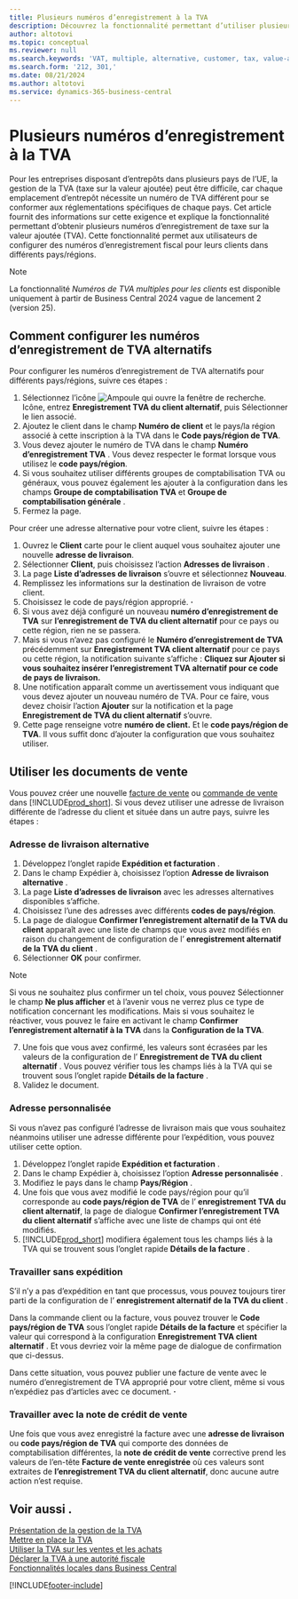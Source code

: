 ```yaml
---
title: Plusieurs numéros d’enregistrement à la TVA
description: Découvrez la fonctionnalité permettant d’utiliser plusieurs numéros d’enregistrement de taxe sur la valeur ajoutée (TVA) (alternatifs).
author: altotovi
ms.topic: conceptual
ms.reviewer: null
ms.search.keywords: 'VAT, multiple, alternative, customer, tax, value-added tax'
ms.search.form: '212, 301,'
ms.date: 08/21/2024
ms.author: altotovi
ms.service: dynamics-365-business-central
---
```


# <a name="multiple-vat-registration-numbers"></a>Plusieurs numéros d’enregistrement à la TVA

Pour les entreprises disposant d’entrepôts dans plusieurs pays de l’UE, la gestion de la TVA (taxe sur la valeur ajoutée) peut être difficile, car chaque emplacement d’entrepôt nécessite un numéro de TVA différent pour se conformer aux réglementations spécifiques de chaque pays. Cet article fournit des informations sur cette exigence et explique la fonctionnalité permettant d’obtenir plusieurs numéros d’enregistrement de taxe sur la valeur ajoutée (TVA). Cette fonctionnalité permet aux utilisateurs de configurer des numéros d’enregistrement fiscal pour leurs clients dans différents pays/régions.  

> [!NOTE]
> La fonctionnalité *Numéros de TVA multiples pour les clients* est disponible uniquement à partir de Business Central 2024 vague de lancement 2 (version 25).

## <a name="how-to-set-up-the-alternative-vat-registration-numbers"></a>Comment configurer les numéros d’enregistrement de TVA alternatifs

Pour configurer les numéros d’enregistrement de TVA alternatifs pour différents pays/régions, suivre ces étapes : 

1. Sélectionnez l’icône ![Ampoule qui ouvre la fenêtre de recherche.](media/ui-search/search_small.png "Dites-moi ce que vous voulez faire") Icône, entrez **Enregistrement TVA du client alternatif**, puis Sélectionner le lien associé. 
2. Ajoutez le client dans le champ  **Numéro de client** et le pays/la région associé à cette inscription à la TVA dans le **Code pays/région de TVA**.  
3. Vous devez ajouter le numéro de TVA dans le champ **Numéro d’enregistrement TVA** . Vous devez respecter le format lorsque vous utilisez le  **code pays/région**. 
4. Si vous souhaitez utiliser différents groupes de comptabilisation TVA ou généraux, vous pouvez également les ajouter à la configuration dans les champs  **Groupe de comptabilisation TVA** et **Groupe de comptabilisation générale** . 
5. Fermez la page.   

Pour créer une adresse alternative pour votre client, suivre les étapes :  

1. Ouvrez le **Client** carte pour le client auquel vous souhaitez ajouter une nouvelle **adresse de livraison**. 
2. Sélectionner **Client**, puis choisissez l’action **Adresses de livraison** .   
3. La page  **Liste d’adresses de livraison** s’ouvre et sélectionnez **Nouveau**. 
4. Remplissez les informations sur la destination de livraison de votre client.  
5. Choisissez le code de pays/région approprié. **·**   
6. Si vous avez déjà configuré un nouveau **numéro d’enregistrement de TVA** sur **l’enregistrement de TVA du client alternatif** pour ce pays ou cette région, rien ne se passera. 
7. Mais si vous n’avez pas configuré le **Numéro d’enregistrement de TVA** précédemment sur **Enregistrement TVA client alternatif** pour ce pays ou cette région, la notification suivante s’affiche : **Cliquez sur Ajouter si vous souhaitez insérer l’enregistrement TVA alternatif pour ce code de pays de livraison.** 
8. Une notification apparaît comme un avertissement vous indiquant que vous devez ajouter un nouveau numéro de TVA. Pour ce faire, vous devez choisir l’action  **Ajouter** sur la notification et la page  **Enregistrement de TVA du client alternatif** s’ouvre. 
9. Cette page renseigne votre **numéro de client.** Et le **code pays/région de TVA**. Il vous suffit donc d’ajouter la configuration que vous souhaitez utiliser. 

## <a name="work-with-the-sales-documents"></a>Utiliser les documents de vente

Vous pouvez créer une nouvelle [facture de vente](sales-how-invoice-sales.md) ou [commande de vente](sales-how-sell-products.md) dans [!INCLUDE[prod_short](includes/prod_short.md)]. Si vous devez utiliser une adresse de livraison différente de l’adresse du client et située dans un autre pays, suivre les étapes :  

### <a name="alternate-shipping-address"></a>Adresse de livraison alternative

1. Développez l’onglet rapide  **Expédition et facturation** .   
2. Dans le champ Expédier à, choisissez l’option  **Adresse de livraison alternative** . 
3. La page  **Liste d’adresses de livraison** avec les adresses alternatives disponibles s’affiche. 
4. Choisissez l’une des adresses avec différents **codes de pays/région**. 
5. La page de dialogue  **Confirmer l’enregistrement alternatif de la TVA du client** apparaît avec une liste de champs que vous avez modifiés en raison du changement de configuration de l’ **enregistrement alternatif de la TVA du client** . 
6. Sélectionner **OK** pour confirmer.   

> [!NOTE]
> Si vous ne souhaitez plus confirmer un tel choix, vous pouvez Sélectionner le champ  **Ne plus afficher**  et à l’avenir vous ne verrez plus ce type de notification concernant les modifications. Mais si vous souhaitez le réactiver, vous pouvez le faire en activant le champ  **Confirmer l’enregistrement alternatif à la TVA** dans la **Configuration de la TVA**.  
   
7. Une fois que vous avez confirmé, les valeurs sont écrasées par les valeurs de la configuration de l’ **Enregistrement de TVA du client alternatif** . Vous pouvez vérifier tous les champs liés à la TVA qui se trouvent sous l’onglet rapide  **Détails de la facture** .  
8. Validez le document.  

### <a name="custom-address"></a>Adresse personnalisée

Si vous n’avez pas configuré l’adresse de livraison mais que vous souhaitez néanmoins utiliser une adresse différente pour l’expédition, vous pouvez utiliser cette option.  

1. Développez l’onglet rapide  **Expédition et facturation** .   
2. Dans le champ Expédier à, choisissez l’option  **Adresse personnalisée** .  
3. Modifiez le pays dans le champ **Pays/Région** .  
4. Une fois que vous avez modifié le code pays/région pour qu’il corresponde au **code pays/région de TVA** de l’ **enregistrement TVA du client alternatif**, la page de dialogue **Confirmer l’enregistrement TVA du client alternatif**  s’affiche avec une liste de champs qui ont été modifiés. 
5. [!INCLUDE[prod_short](includes/prod_short.md)] modifiera également tous les champs liés à la TVA qui se trouvent sous l’onglet rapide  **Détails de la facture** .  

### <a name="work-with-no-shipment"></a>Travailler sans expédition

S’il n’y a pas d’expédition en tant que processus, vous pouvez toujours tirer parti de la configuration de l’ **enregistrement alternatif de la TVA du client** .

Dans la commande client ou la facture, vous pouvez trouver le **Code pays/région de TVA** sous l’onglet rapide **Détails de la facture** et spécifier la valeur qui correspond à la configuration **Enregistrement TVA client alternatif** . Et vous devriez voir la même page de dialogue de confirmation que ci-dessus. 

Dans cette situation, vous pouvez publier une facture de vente avec le numéro d’enregistrement de TVA approprié pour votre client, même si vous n’expédiez pas d’articles avec ce document. **·**  

### <a name="work-with-the-sales-credit-memo"></a>Travailler avec la note de crédit de vente

Une fois que vous avez enregistré la facture avec une **adresse de livraison** ou **code pays/région de TVA** qui comporte des données de comptabilisation différentes, la **note de crédit de vente** corrective prend les valeurs de l’en-tête **Facture de vente enregistrée** où ces valeurs sont extraites de **l’enregistrement TVA du client alternatif**, donc aucune autre action n’est requise. 

## <a name="see-also"></a>Voir aussi .

[Présentation de la gestion de la TVA](finance-manage-vat.md)    
[Mettre en place la TVA](finance-setup-vat.md)    
[Utiliser la TVA sur les ventes et les achats](finance-work-with-vat.md)    
[Déclarer la TVA à une autorité fiscale](finance-how-report-vat.md)    
[Fonctionnalités locales dans Business Central](about-localization.md)    


[!INCLUDE[footer-include](includes/footer-banner.md)]
